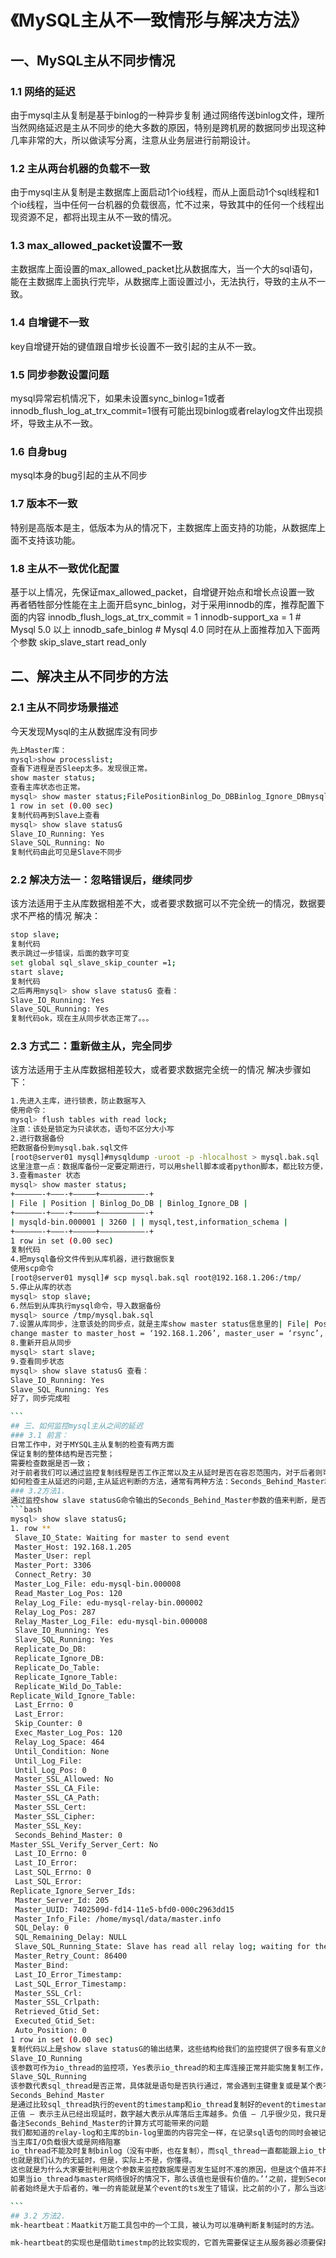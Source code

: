 # 《MySQL主从不一致情形与解决方法》

## 一、MySQL主从不同步情况
### 1.1 网络的延迟
由于mysql主从复制是基于binlog的一种异步复制
通过网络传送binlog文件，理所当然网络延迟是主从不同步的绝大多数的原因，特别是跨机房的数据同步出现这种几率非常的大，所以做读写分离，注意从业务层进行前期设计。  

### 1.2 主从两台机器的负载不一致
由于mysql主从复制是主数据库上面启动1个io线程，而从上面启动1个sql线程和1个io线程，当中任何一台机器的负载很高，忙不过来，导致其中的任何一个线程出现资源不足，都将出现主从不一致的情况。
### 1.3 max_allowed_packet设置不一致
主数据库上面设置的max_allowed_packet比从数据库大，当一个大的sql语句，能在主数据库上面执行完毕，从数据库上面设置过小，无法执行，导致的主从不一致。
### 1.4 自增键不一致
key自增键开始的键值跟自增步长设置不一致引起的主从不一致。
### 1.5 同步参数设置问题
mysql异常宕机情况下，如果未设置sync_binlog=1或者
innodb_flush_log_at_trx_commit=1很有可能出现binlog或者relaylog文件出现损坏，导致主从不一致。
### 1.6 自身bug
mysql本身的bug引起的主从不同步
### 1.7 版本不一致
特别是高版本是主，低版本为从的情况下，主数据库上面支持的功能，从数据库上面不支持该功能。
### 1.8 主从不一致优化配置
基于以上情况，先保证max_allowed_packet，自增键开始点和增长点设置一致
再者牺牲部分性能在主上面开启sync_binlog，对于采用innodb的库，推荐配置下面的内容
innodb_flush_logs_at_trx_commit = 1
innodb-support_xa = 1 # Mysql 5.0 以上
innodb_safe_binlog # Mysql 4.0
同时在从上面推荐加入下面两个参数
skip_slave_start
read_only

## 二、解决主从不同步的方法
### 2.1 主从不同步场景描述
今天发现Mysql的主从数据库没有同步  
```bash
先上Master库：  
mysql>show processlist;
查看下进程是否Sleep太多。发现很正常。
show master status;
查看主库状态也正常。
mysql> show master status;FilePositionBinlog_Do_DBBinlog_Ignore_DBmysqld-bin.0000013260mysql,test,information_schema
1 row in set (0.00 sec)
复制代码再到Slave上查看
mysql> show slave statusG
Slave_IO_Running: Yes
Slave_SQL_Running: No
复制代码由此可见是Slave不同步
```
### 2.2 解决方法一：忽略错误后，继续同步
该方法适用于主从库数据相差不大，或者要求数据可以不完全统一的情况，数据要求不严格的情况
解决： 
 
```bash
stop slave;
复制代码
表示跳过一步错误，后面的数字可变
set global sql_slave_skip_counter =1;
start slave;
复制代码
之后再用mysql> show slave statusG 查看：
Slave_IO_Running: Yes
Slave_SQL_Running: Yes
复制代码ok，现在主从同步状态正常了。。。
```  
### 2.3 方式二：重新做主从，完全同步
该方法适用于主从库数据相差较大，或者要求数据完全统一的情况
解决步骤如下：  
````bash  
1.先进入主库，进行锁表，防止数据写入
使用命令：
mysql> flush tables with read lock;
注意：该处是锁定为只读状态，语句不区分大小写
2.进行数据备份
把数据备份到mysql.bak.sql文件
[root@server01 mysql]#mysqldump -uroot -p -hlocalhost > mysql.bak.sql
这里注意一点：数据库备份一定要定期进行，可以用shell脚本或者python脚本，都比较方便，确保数据万无一失
3.查看master 状态
mysql> show master status;
+——————-+———-+————–+——————————-+
| File | Position | Binlog_Do_DB | Binlog_Ignore_DB |
+——————-+———-+————–+——————————-+
| mysqld-bin.000001 | 3260 | | mysql,test,information_schema |
+——————-+———-+————–+——————————-+
1 row in set (0.00 sec)
复制代码
4.把mysql备份文件传到从库机器，进行数据恢复
使用scp命令
[root@server01 mysql]# scp mysql.bak.sql root@192.168.1.206:/tmp/
5.停止从库的状态
mysql> stop slave;
6.然后到从库执行mysql命令，导入数据备份
mysql> source /tmp/mysql.bak.sql
7.设置从库同步，注意该处的同步点，就是主库show master status信息里的| File| Position两项
change master to master_host = ‘192.168.1.206’, master_user = ‘rsync’, master_port=3306, master_password=”, master_log_file = ‘mysqld-bin.000001’, master_log_pos=3260;
8.重新开启从同步
mysql> start slave;
9.查看同步状态
mysql> show slave statusG 查看：
Slave_IO_Running: Yes
Slave_SQL_Running: Yes
好了，同步完成啦  

```  
## 三、如何监控mysql主从之间的延迟
### 3.1 前言：
日常工作中，对于MYSQL主从复制的检查有两方面  
保证复制的整体结构是否完整；  
需要检查数据是否一致；  
对于前者我们可以通过监控复制线程是否工作正常以及主从延时是否在容忍范围内，对于后者则可以通过分别校验主从表中数据的md5码是否一致，来保证数据一致，可以使用Maatkit工具包中的mk-table-checksum工具去检查。  
如何检查主从延迟的问题,主从延迟判断的方法，通常有两种方法：Seconds_Behind_Master和mk-heartbeat  
### 3.2方法1.
通过监控show slave statusG命令输出的Seconds_Behind_Master参数的值来判断，是否有发生主从延时。  
```bash  
mysql> show slave statusG;
1. row **
 Slave_IO_State: Waiting for master to send event
 Master_Host: 192.168.1.205
 Master_User: repl
 Master_Port: 3306
 Connect_Retry: 30
 Master_Log_File: edu-mysql-bin.000008
 Read_Master_Log_Pos: 120
 Relay_Log_File: edu-mysql-relay-bin.000002
 Relay_Log_Pos: 287
 Relay_Master_Log_File: edu-mysql-bin.000008
 Slave_IO_Running: Yes
 Slave_SQL_Running: Yes
 Replicate_Do_DB: 
 Replicate_Ignore_DB: 
 Replicate_Do_Table: 
 Replicate_Ignore_Table: 
 Replicate_Wild_Do_Table: 
Replicate_Wild_Ignore_Table:
 Last_Errno: 0
 Last_Error: 
 Skip_Counter: 0
 Exec_Master_Log_Pos: 120
 Relay_Log_Space: 464
 Until_Condition: None
 Until_Log_File: 
 Until_Log_Pos: 0
 Master_SSL_Allowed: No
 Master_SSL_CA_File: 
 Master_SSL_CA_Path: 
 Master_SSL_Cert: 
 Master_SSL_Cipher: 
 Master_SSL_Key: 
 Seconds_Behind_Master: 0
Master_SSL_Verify_Server_Cert: No
 Last_IO_Errno: 0
 Last_IO_Error: 
 Last_SQL_Errno: 0
 Last_SQL_Error: 
Replicate_Ignore_Server_Ids:
 Master_Server_Id: 205
 Master_UUID: 7402509d-fd14-11e5-bfd0-000c2963dd15
 Master_Info_File: /home/mysql/data/master.info
 SQL_Delay: 0
 SQL_Remaining_Delay: NULL
 Slave_SQL_Running_State: Slave has read all relay log; waiting for the slave I/O thread to update it
 Master_Retry_Count: 86400
 Master_Bind: 
 Last_IO_Error_Timestamp: 
 Last_SQL_Error_Timestamp: 
 Master_SSL_Crl: 
 Master_SSL_Crlpath: 
 Retrieved_Gtid_Set: 
 Executed_Gtid_Set: 
 Auto_Position: 0
1 row in set (0.00 sec)
复制代码以上是show slave statusG的输出结果，这些结构给我们的监控提供了很多有意义的参数。
Slave_IO_Running
该参数可作为io_thread的监控项，Yes表示io_thread的和主库连接正常并能实施复制工作，No则说明与主库通讯异常，多数情况是由主从间网络引起的问题；
Slave_SQL_Running
该参数代表sql_thread是否正常，具体就是语句是否执行通过，常会遇到主键重复或是某个表不存在。
Seconds_Behind_Master
是通过比较sql_thread执行的event的timestamp和io_thread复制好的event的timestamp(简写为ts)进行比较，而得到的这么一个差值；NULL—表示io_thread或是sql_thread有任何一个发生故障，也就是该线程的Running状态是No，而非Yes。0 — 该值为零，是我们极为渴望看到的情况，表示主从复制良好，可以认为lag不存在。
正值 — 表示主从已经出现延时，数字越大表示从库落后主库越多。负值 — 几乎很少见，我只是听一些资深的DBA说见过，其实，这是一个BUG值，该参数是不支持负值的，也就是不应该出现。
备注Seconds_Behind_Master的计算方式可能带来的问题
我们都知道的relay-log和主库的bin-log里面的内容完全一样，在记录sql语句的同时会被记录上当时的ts，所以比较参考的值来自于binlog，其实主从没有必要与NTP进行同步，也就是说无需保证主从时钟的一致。你也会发现，其实比较真正是发生在io_thread与sql_thread之间，而io_thread才真正与主库有关联，于是，问题就出来了，
当主库I/O负载很大或是网络阻塞
io_thread不能及时复制binlog（没有中断，也在复制），而sql_thread一直都能跟上io_thread的脚本，这时Seconds_Behind_Master的值是0，
也就是我们认为的无延时，但是，实际上不是，你懂得。
这也就是为什么大家要批判用这个参数来监控数据库是否发生延时不准的原因，但是这个值并不是总是不准，
如果当io_thread与master网络很好的情况下，那么该值也是很有价值的。’‘之前，提到Seconds_Behind_Master这个参数会有负值出现，我们已经知道该值是io_thread的最近跟新的ts与sql_thread执行到的ts差值，
前者始终是大于后者的，唯一的肯能就是某个event的ts发生了错误，比之前的小了，那么当这种情况发生时，负值出现就成为可能。  

```  
## 3.2 方法2.
mk-heartbeat：Maatkit万能工具包中的一个工具，被认为可以准确判断复制延时的方法。  

mk-heartbeat的实现也是借助timestmp的比较实现的，它首先需要保证主从服务器必须要保持一致，通过与相同的一个NTP server同步时钟。它需要在主库上创建一个heartbeat的表，里面至少有id与ts两个字段，id为server_id，ts就是当前的时间戳now()，该结构也会被复制到从库上，表建好以后，会在主库上以后台进程的模式去执行一行更新操作的命令，定期去向表中的插入数据，这个周期默认为1秒，同时从库也会在后台执行一个监控命令，与主库保持一致的周期去比较，复制过来记录的ts值与主库上的同一条ts值，差值为0表示无延时，差值越大表示延时的秒数越多。我们都知道复制是异步的ts不肯完全一致，所以该工具允许半秒的差距，在这之内的差异都可忽略认为无延时。这个工具就是通过实打实的复制，巧妙的借用timestamp来检查延时。  
